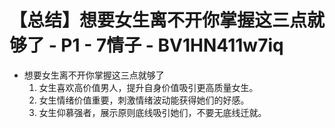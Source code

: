 # 【总结】想要女生离不开你掌握这三点就够了 - P1 - 7情子 - BV1HN411w7iq

-   想要女生离不开你掌握这三点就够了
    1.  女生喜欢高价值男人，提升自身价值吸引更高质量女生。
    2.  女生情绪价值重要，刺激情绪波动能获得她们的好感。
    3.  女生仰慕强者，展示原则底线吸引她们，不要无底线迁就。